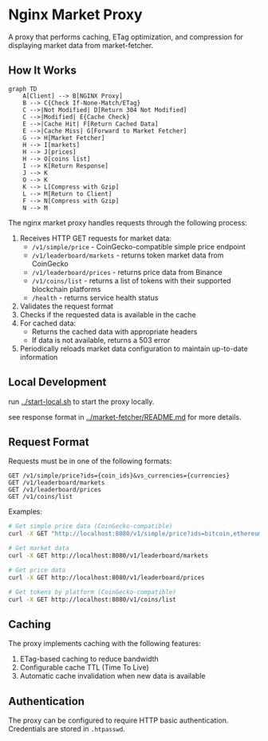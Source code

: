 # Nginx Market Proxy

A proxy that performs caching, ETag optimization, and compression for displaying market data from market-fetcher.

## How It Works

```mermaid
graph TD
    A[Client] --> B[NGINX Proxy]
    B --> C{Check If-None-Match/ETag}
    C -->|Not Modified| D[Return 304 Not Modified]
    C -->|Modified| E{Cache Check}
    E -->|Cache Hit| F[Return Cached Data]
    E -->|Cache Miss| G[Forward to Market Fetcher]
    G --> H[Market Fetcher]
    H --> I[markets]
    H --> J[prices]
    H --> O[coins list]
    I --> K[Return Response]
    J --> K
    O --> K
    K --> L[Compress with Gzip]
    L --> M[Return to Client]
    F --> N[Compress with Gzip]
    N --> M
```

The nginx market proxy handles requests through the following process:

1. Receives HTTP GET requests for market data:
   - `/v1/simple/price` - CoinGecko-compatible simple price endpoint
   - `/v1/leaderboard/markets` - returns token market data from CoinGecko
   - `/v1/leaderboard/prices` - returns price data from Binance
   - `/v1/coins/list` - returns a list of tokens with their supported blockchain platforms
   - `/health` - returns service health status
2. Validates the request format
3. Checks if the requested data is available in the cache
4. For cached data:
   - Returns the cached data with appropriate headers
   - If data is not available, returns a 503 error
5. Periodically reloads market data configuration to maintain up-to-date information

## Local Development

run [../start-local.sh](../start-local.sh) to start the proxy locally.

see response format in [../market-fetcher/README.md](../market-fetcher/README.md) for more details.

## Request Format

Requests must be in one of the following formats:
```
GET /v1/simple/price?ids={coin_ids}&vs_currencies={currencies}
GET /v1/leaderboard/markets
GET /v1/leaderboard/prices
GET /v1/coins/list
```

Examples:
```bash
# Get simple price data (CoinGecko-compatible)
curl -X GET "http://localhost:8080/v1/simple/price?ids=bitcoin,ethereum&vs_currencies=usd,eur"

# Get market data
curl -X GET http://localhost:8080/v1/leaderboard/markets

# Get price data
curl -X GET http://localhost:8080/v1/leaderboard/prices

# Get tokens by platform (CoinGecko-compatible)
curl -X GET http://localhost:8080/v1/coins/list
```

## Caching

The proxy implements caching with the following features:
1. ETag-based caching to reduce bandwidth
2. Configurable cache TTL (Time To Live)
3. Automatic cache invalidation when new data is available

## Authentication

The proxy can be configured to require HTTP basic authentication. Credentials are stored in `.htpasswd`. 